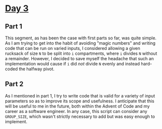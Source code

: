 # [Day 3](https://adventofcode.com/2022/day/3)

## Part 1
This segment, as has been the case with first parts so far, was quite simple. As I am trying to get into the habit of avoiding "magic numbers" and writing code that can be run on varied inputs, I considered allowing a given rucksack of size `N` to be split into `i` compartments, where `i` divides `N` without a remainder. However, I decided to save myself the headache that such an implementation would cause if `i` did *not* divide `N` evenly and instead hard-coded the halfway pivot.

## Part 2
As I mentioned in part 1, I try to write code that is valid for a variety of input parameters so as to improve its scope and usefulness. I anticipate that this will be useful to me in the future, both within the Advent of Code and my career as a software engineer. In any case, this script can consider any `GROUP_SIZE`, which wasn't strictly necessary to add but was easy enough to implement.